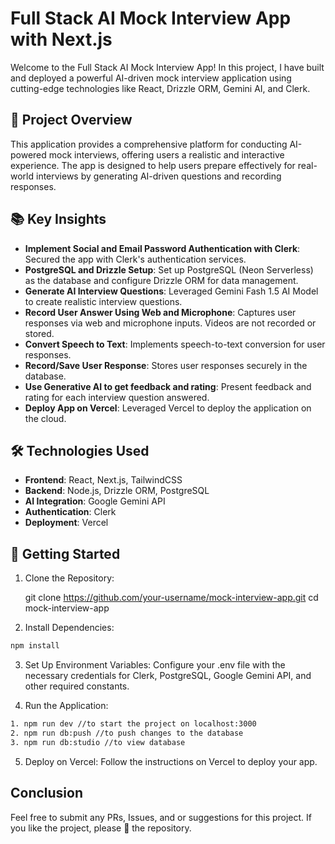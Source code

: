 # Full Stack AI Mock Interview App with Next.js

Welcome to the Full Stack AI Mock Interview App! In this project, I have built and deployed a powerful AI-driven mock interview application using cutting-edge technologies like React, Drizzle ORM, Gemini AI, and Clerk.

## 🚀 Project Overview

This application provides a comprehensive platform for conducting AI-powered mock interviews, offering users a realistic and interactive experience. The app is designed to help users prepare effectively for real-world interviews by generating AI-driven questions and recording responses.

## 📚 Key Insights

- **Implement Social and Email Password Authentication with Clerk**: Secured the app with Clerk's authentication services.
- **PostgreSQL and Drizzle Setup**: Set up PostgreSQL (Neon Serverless) as the database and configure Drizzle ORM for data management.
- **Generate AI Interview Questions**: Leveraged Gemini Fash 1.5 AI Model to create realistic interview questions.
- **Record User Answer Using Web and Microphone**: Captures user responses via web and microphone inputs. Videos are not recorded or stored.
- **Convert Speech to Text**: Implements speech-to-text conversion for user responses.
- **Record/Save User Response**: Stores user responses securely in the database.
- **Use Generative AI to get feedback and rating**: Present feedback and rating for each interview question answered.
- **Deploy App on Vercel**: Leveraged Vercel to deploy the application on the cloud.

## 🛠️ Technologies Used

- **Frontend**: React, Next.js, TailwindCSS
- **Backend**: Node.js, Drizzle ORM, PostgreSQL
- **AI Integration**: Google Gemini API
- **Authentication**: Clerk
- **Deployment**: Vercel

## 📖 Getting Started

1. Clone the Repository: 
  
   git clone https://github.com/your-username/mock-interview-app.git
   cd mock-interview-app

2. Install Dependencies:
 ```bash
npm install
```
3. Set Up Environment Variables: Configure your .env file with the necessary credentials for Clerk, PostgreSQL, Google Gemini API, and other required constants.
   
4. Run the Application:
 ```bash
1. npm run dev //to start the project on localhost:3000
2. npm run db:push //to push changes to the database
3. npm run db:studio //to view database
```

5. Deploy on Vercel: Follow the instructions on Vercel to deploy your app.

## Conclusion
Feel free to submit any PRs, Issues, and or suggestions for this project. If you like the project, please 🌟 the repository.
